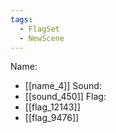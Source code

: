 ```yaml
---
tags:
  - FlagSet
  - NewScene
---
```

Name:
- [[name_4]]
Sound:
- [[sound_450]]
Flag:
- [[flag_12143]]
- [[flag_9476]]
